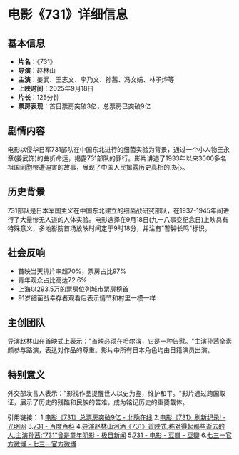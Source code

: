 # 电影《731》详细信息

## 基本信息
- **片名**：《731》
- **导演**：赵林山
- **主演**：姜武、王志文、李乃文、孙茜、冯文娟、林子烨等
- **上映时间**：2025年9月18日
- **片长**：125分钟
- **票房表现**：首日票房突破3亿，总票房已突破9亿



## 剧情内容
电影以侵华日军731部队在中国东北进行的细菌实验为背景，通过一个小人物王永章(姜武饰)的曲折命运，揭露731部队的罪行。影片讲述了1933年以来3000多名祖国同胞惨遭迫害的故事，展现了中国人民揭露历史真相的决心。



## 历史背景
731部队是日本军国主义在中国东北建立的细菌战研究部队，在1937-1945年间进行了大量惨无人道的人体实验。电影选择在9月18日(九一八事变纪念日)上映具有特殊意义，多地影院首场放映时间定于9时18分，并注有"警钟长鸣"标识。



## 社会反响
- 首映当天排片率超70%，票房占比97%
- 青年观众占比高达72.6%
- 上海以293.5万的票房位列城市票房榜首
- 91岁细菌战幸存者观看后表示情节和村里一模一样



## 主创团队
导演赵林山在首映式上表示："首映必须在哈尔滨，它是一种告慰。"主演孙茜全素颜参与路演，表达对作品的尊重。影片中所有日本角色均由日籍演员出演。



## 特别意义
外交部发言人表示："影视作品提醒世人以史为鉴，维护和平。"影片通过跨国取证，展示了历史的残酷和民族的苦难，成为铭记历史的重要载体。

引用链接：
1.[电影《731》总票房突破9亿 - 北晚在线](https://baijiahao.baidu.com/s?id=1843772665211943526&wfr=spider&for=pc)
2.[电影《731》刷新纪录! - 光明网](https://baijiahao.baidu.com/s?id=1843605690424738851&wfr=spider&for=pc)
3.[731 - 百度百科](https://baike.baidu.com/item/731/488524)
4.[导演赵林山泪洒《731》首映式,称对得起那些逝去的人,主演孙茜:“731”曾是童年阴影 - 极目新闻](https://baijiahao.baidu.com/s?id=1843510312668960010&wfr=spider&for=pc)
5.[731 - 电影 - 豆瓣  - 豆瓣](https://wap.douban.com/movie/subject/27605659)
6.[七三一官方微博 - 七三一官方微博](https://weibo.com/u/6297911823)
